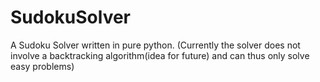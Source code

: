 # SudokuSolver
A Sudoku Solver written in pure python. (Currently the solver does not involve a backtracking algorithm(idea for future) and can thus only solve easy problems)
